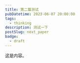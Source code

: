 ```yaml
---
title: 第二篇测试
pubDatetime: 2023-06-07 20:00:00
tags:
  - thinking
description: 测试一下
postSlug: next_paper
badge:
  - draft
---
```


这是内容。
